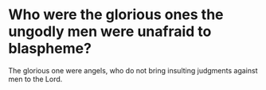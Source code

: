 # Who were the glorious ones the ungodly men were unafraid to blaspheme?

The glorious one were angels, who do not bring insulting judgments against men to the Lord.
